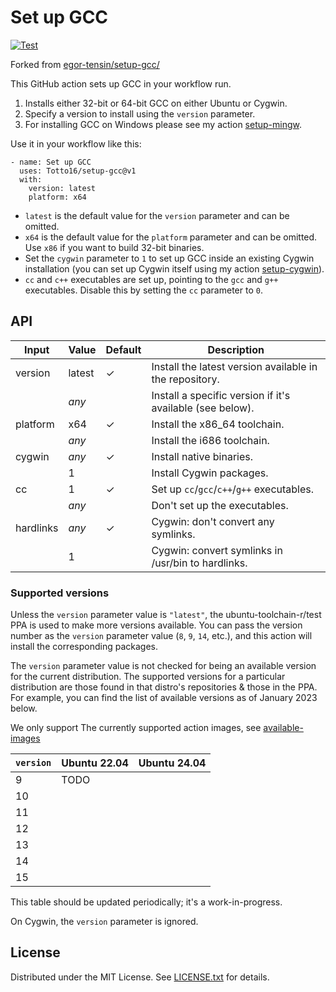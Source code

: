 # Set up GCC

[![Test](https://github.com/Totto16/setup-gcc/actions/workflows/test.yml/badge.svg)](https://github.com/Totto16/setup-gcc/actions/workflows/test.yml)

Forked from [egor-tensin/setup-gcc/](https://github.com/egor-tensin/setup-gcc/)

This GitHub action sets up GCC in your workflow run.

1. Installs either 32-bit or 64-bit GCC on either Ubuntu or Cygwin.
2. Specify a version to install using the `version` parameter.
3. For installing GCC on Windows please see my action [setup-mingw].

[setup-mingw]: https://github.com/egor-tensin/setup-mingw

Use it in your workflow like this:

    - name: Set up GCC
      uses: Totto16/setup-gcc@v1
      with:
        version: latest
        platform: x64

* `latest` is the default value for the `version` parameter and can be omitted.
* `x64` is the default value for the `platform` parameter and can be omitted.
Use `x86` if you want to build 32-bit binaries.
* Set the `cygwin` parameter to `1` to set up GCC inside an existing Cygwin
installation (you can set up Cygwin itself using my action [setup-cygwin]).
* `cc` and `c++` executables are set up, pointing to the `gcc` and `g++`
executables.
Disable this by setting the `cc` parameter to `0`.

[setup-cygwin]: https://github.com/egor-tensin/setup-cygwin

## API

| Input     | Value  | Default | Description                                               |
| --------- | ------ | ------- | --------------------------------------------------------- |
| version   | latest | ✓       | Install the latest version available in the repository.   |
|           | *any*  |         | Install a specific version if it's available (see below). |
| platform  | x64    | ✓       | Install the x86_64 toolchain.                             |
|           | *any*  |         | Install the i686 toolchain.                               |
| cygwin    | *any*  | ✓       | Install native binaries.                                  |
|           | 1      |         | Install Cygwin packages.                                  |
| cc        | 1      | ✓       | Set up `cc`/`gcc`/`c++`/`g++` executables.                |
|           | *any*  |         | Don't set up the executables.                             |
| hardlinks | *any*  | ✓       | Cygwin: don't convert any symlinks.                       |
|           | 1      |         | Cygwin: convert symlinks in /usr/bin to hardlinks.        |

### Supported versions

Unless the `version` parameter value is `"latest"`, the ubuntu-toolchain-r/test
PPA is used to make more versions available.
You can pass the version number as the `version` parameter value (`8`,
`9`, `14`, etc.), and this action will install the corresponding packages.

The `version` parameter value is not checked for being an available version for
the current distribution.
The supported versions for a particular distribution are those found in that
distro's repositories & those in the PPA.
For example, you can find the list of available versions as of January 2023
below.

We only support The currently supported action images, see [available-images](https://github.com/actions/runner-images?tab=readme-ov-file#available-images)


| `version` | Ubuntu 22.04 | Ubuntu 24.04 |
| --------- | ------------ | ------------ |
| 9         | TODO         |              |
| 10        |              |              |
| 11        |              |              |
| 12        |              |              |
| 13        |              |              |
| 14        |              |              |
| 15        |              |              |

This table should be updated periodically; it's a work-in-progress.

On Cygwin, the `version` parameter is ignored.

## License


Distributed under the MIT License.
See [LICENSE.txt] for details.

[LICENSE.txt]: LICENSE.txt
